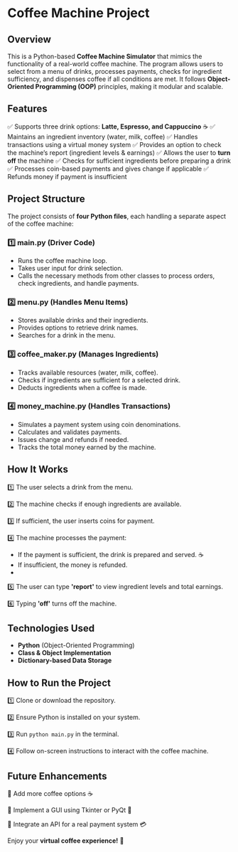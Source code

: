 # Coffee Machine Project

## Overview
This is a Python-based **Coffee Machine Simulator** that mimics the functionality of a real-world coffee machine. The program allows users to select from a menu of drinks, processes payments, checks for ingredient sufficiency, and dispenses coffee if all conditions are met. It follows **Object-Oriented Programming (OOP)** principles, making it modular and scalable.

## Features
✅ Supports three drink options: **Latte, Espresso, and Cappuccino** ☕
✅ Maintains an ingredient inventory (water, milk, coffee)
✅ Handles transactions using a virtual money system
✅ Provides an option to check the machine’s report (ingredient levels & earnings)
✅ Allows the user to **turn off** the machine
✅ Checks for sufficient ingredients before preparing a drink
✅ Processes coin-based payments and gives change if applicable
✅ Refunds money if payment is insufficient

## Project Structure
The project consists of **four Python files**, each handling a separate aspect of the coffee machine:

### 1️⃣ **main.py** (Driver Code)
- Runs the coffee machine loop.
- Takes user input for drink selection.
- Calls the necessary methods from other classes to process orders, check ingredients, and handle payments.

### 2️⃣ **menu.py** (Handles Menu Items)
- Stores available drinks and their ingredients.
- Provides options to retrieve drink names.
- Searches for a drink in the menu.

### 3️⃣ **coffee_maker.py** (Manages Ingredients)
- Tracks available resources (water, milk, coffee).
- Checks if ingredients are sufficient for a selected drink.
- Deducts ingredients when a coffee is made.

### 4️⃣ **money_machine.py** (Handles Transactions)
- Simulates a payment system using coin denominations.
- Calculates and validates payments.
- Issues change and refunds if needed.
- Tracks the total money earned by the machine.

## How It Works
1️⃣ The user selects a drink from the menu.

2️⃣ The machine checks if enough ingredients are available.

3️⃣ If sufficient, the user inserts coins for payment.

4️⃣ The machine processes the payment:
   - If the payment is sufficient, the drink is prepared and served. ☕
   - If insufficient, the money is refunded.
   - 
5️⃣ The user can type **'report'** to view ingredient levels and total earnings.

6️⃣ Typing **'off'** turns off the machine.

## Technologies Used
- **Python** (Object-Oriented Programming)
- **Class & Object Implementation**
- **Dictionary-based Data Storage**

## How to Run the Project
1️⃣ Clone or download the repository.

2️⃣ Ensure Python is installed on your system.

3️⃣ Run `python main.py` in the terminal.

4️⃣ Follow on-screen instructions to interact with the coffee machine.

## Future Enhancements
🔹 Add more coffee options ☕

🔹 Implement a GUI using Tkinter or PyQt 🎨

🔹 Integrate an API for a real payment system 💳

Enjoy your **virtual coffee experience!** 🚀


